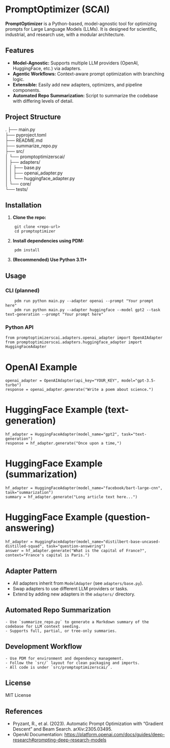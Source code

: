 # PromptOptimizer (SCAI)

**PromptOptimizer** is a Python-based, model-agnostic tool for optimizing prompts for Large Language Models (LLMs). It is designed for scientific, industrial, and research use, with a modular architecture.

## Features

- **Model-Agnostic:** Supports multiple LLM providers (OpenAI, HuggingFace, etc.) via adapters.
- **Agentic Workflows:** Context-aware prompt optimization with branching logic.
- **Extensible:** Easily add new adapters, optimizers, and pipeline components.
- **Automated Repo Summarization:** Script to summarize the codebase with differing levels of detail.

## Project Structure

.
├── main.py  
├── pyproject.toml  
├── README.md  
├── summarize_repo.py  
├── src/  
│   └── promptoptimizerscai/  
│       ├── adapters/  
│       │   ├── base.py  
│       │   ├── openai_adapter.py  
│       │   └── huggingface_adapter.py  
│       └── core/  
└── tests/  

## Installation

1. **Clone the repo:**
```
    git clone <repo-url>
    cd promptoptimizer
```

2. **Install dependencies using PDM:**
```
    pdm install
```

3. **(Recommended) Use Python 3.11+**

## Usage

### CLI (planned)
```
    pdm run python main.py --adapter openai --prompt "Your prompt here"
    pdm run python main.py --adapter huggingface --model gpt2 --task text-generation --prompt "Your prompt here"
```

### Python API
```
from promptoptimizerscai.adapters.openai_adapter import OpenAIAdapter  
from promptoptimizerscai.adapters.huggingface_adapter import HuggingFaceAdapter
```

# OpenAI Example  
```
openai_adapter = OpenAIAdapter(api_key="YOUR_KEY", model="gpt-3.5-turbo")  
response = openai_adapter.generate("Write a poem about science.")
```

# HuggingFace Example (text-generation)  
```
hf_adapter = HuggingFaceAdapter(model_name="gpt2", task="text-generation")  
response = hf_adapter.generate("Once upon a time,")
```

# HuggingFace Example (summarization)  
```
hf_adapter = HuggingFaceAdapter(model_name="facebook/bart-large-cnn", task="summarization")  
summary = hf_adapter.generate("Long article text here...")
```

# HuggingFace Example (question-answering)  
```
hf_adapter = HuggingFaceAdapter(model_name="distilbert-base-uncased-distilled-squad", task="question-answering")  
answer = hf_adapter.generate("What is the capital of France?", context="France's capital is Paris.")
```

## Adapter Pattern

- All adapters inherit from `ModelAdapter` (see `adapters/base.py`).
- Swap adapters to use different LLM providers or tasks.
- Extend by adding new adapters in the `adapters/` directory.

## Automated Repo Summarization
```
- Use `summarize_repo.py` to generate a Markdown summary of the codebase for LLM context seeding.
- Supports full, partial, or tree-only summaries.
```

## Development Workflow
```
- Use PDM for environment and dependency management.
- Follow the `src/` layout for clean packaging and imports.
- All code is under `src/promptoptimizerscai/`.
```

## License

MIT License

## References

- Pryzant, R., et al. (2023). Automatic Prompt Optimization with “Gradient Descent” and Beam Search. arXiv:2305.03495.
- OpenAI Documentation: https://platform.openai.com/docs/guides/deep-research#prompting-deep-research-models
